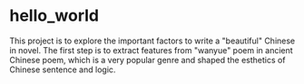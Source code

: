 # hello_world
This project is to explore the important factors to write a "beautiful" Chinese in novel.
The first step is to extract features from "wanyue" poem in ancient Chinese poem, which is a very popular genre and shaped the esthetics of Chinese sentence and logic.
